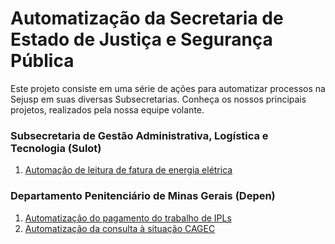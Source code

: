 # Automatização da Secretaria de Estado de Justiça e Segurança Pública 

Este projeto consiste em uma série de ações para automatizar processos na Sejusp em suas diversas Subsecretarias. Conheça os nossos principais projetos, realizados pela nossa equipe volante. 

### Subsecretaria de Gestão Administrativa, Logística e Tecnologia (Sulot)

 1. [Automação de leitura de fatura de energia elétrica](leitura_fatura_energia_bt.md)

### Departamento Penitenciário de Minas Gerais (Depen)

 1. [Automatização do pagamento do trabalho de IPLs​](pagamento_ipls.md)
 2. [Automatização da consulta à situação CAGEC](consulta_cagec\consulta_situacao_cagec.md)
 
